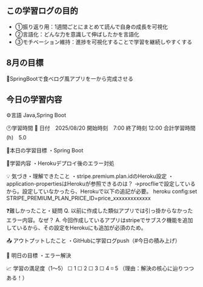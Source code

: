 ## この学習ログの目的
* ①振り返り用：1週間ごとにまとめて読んで自身の成長を可視化
* ②言語化：どんな力を意識して伸ばしたかを言語化
* ③モチベーション維持：進捗を可視化することで学習を継続しやすくする

## 8月の目標
📝SpringBootで食べログ風アプリを一から完成させる

## 今日の学習内容
⚙️言語 Java,Spring Boot

🕐学習時間
📅 日付　2025/08/20
開始時刻　7:00
終了時刻  12:00
合計学習時間(h)　5.0

🎯本日の学習目標
・Spring Boot

📝学習内容
・Herokuデプロイ後のエラー対処

💡 気づき・理解できたこと
・stripe.premium.plan.idのHeroku設定
・application-propertiesはHerokuが参照できるのは？
  →procflieで設定しているから。設定していなかったら、Herokuで以下の追記が必要。
  heroku config:set STRIPE_PREMIUM_PLAN_PRICE_ID=price_xxxxxxxxxxxxx

❓難しかったこと・疑問
Q. 以前に作成した類似アプリでは引っ掛からなかったエラー内容。なぜ？
A. 今回作成しているアプリはstripeでサブスク機能を追加しているから、その設定をHerokuにも追加が必須のため。

📤 アウトプットしたこと
・GitHubに学習ログpush（#今日の積み上げ）

🌱 明日の目標
・エラー解決

📈 学習の満足度（1〜5）
☐ 1 ☐ 2 ☐ 3 ☐ 4 ◽️ 5
（理由：解決の核心に辿りつつある！）